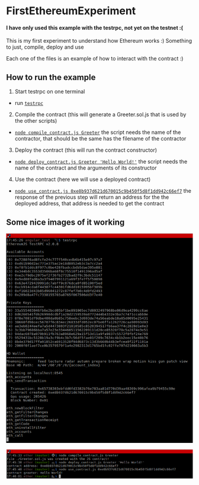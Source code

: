 # FirstEthereumExperiment
#### I have only used this example with the testrpc, not yet on the testnet :(
This is my first experiment to understand how Ethereum works :) Something to just, compile, deploy and use

Each one of the files is an example of how to interact with the contract :)

## How to run the example

1. Start testrpc on one terminal
  - run [`testrpc`](https://github.com/ethereumjs/testrpc)
2. Compile the contract (this will generate a Greeter.sol.js that is used by the other scripts)
  - [`node compile_contract.js Greeter`](compile_contract.js) the script needs the name of the contractor, that should be the same has the filename of the contractor
3. Deploy the contract (this will run the contract constructor)
  - [`node deploy_contract.js Greeter 'Hello World!'`](deploy_contract.js) the script needs the name of the contract and the arguments of its constructor
4. Use the contract (here we will use a deployed contract)
  - [`node use_contract.js 0xe8b937d621d670015c9b450f5d8f1dd942c66ef7`](use_contract.js) the response of the previous step will return an address for the the deployed address, that address is needed to get the contract

## Some nice images of it working

![testrpc](https://github.com/daragao/FirstEthereumExperiment/blob/master/testrpc.png)

![commands](https://github.com/daragao/FirstEthereumExperiment/blob/master/commands.png)
